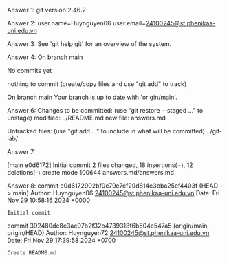 Answer 1: git version 2.46.2

Answer 2: 
user.name=Huynguyen06
user.email=24100245@st.phenikaa-uni.edu.vn

Answer 3: See 'git help git' for an overview of the system.

Answer 4:
On branch main

No commits yet

nothing to commit (create/copy files and use "git add" to track)

On branch main
Your branch is up to date with 'origin/main'.

Answer 6:
Changes to be committed:
  (use "git restore --staged <file>..." to unstage)
        modified:   ../README.md
        new file:   answers.md

Untracked files:
  (use "git add <file>..." to include in what will be committed)
        ../git-lab/

Answer 7:

[main e0d6172] Initial commit
 2 files changed, 18 insertions(+), 12 deletions(-)
 create mode 100644 answers.md/answers.md

Answer 8:
commit e0d6172902bf0c79c7ef29d814e3bba25ef4403f (HEAD -> main)
Author: Huynguyen06 <24100245@st.phenikaa-uni.edu.vn>
Date:   Fri Nov 29 10:58:16 2024 +0000

    Initial commit

commit 392480dc8e3ae07b2f32b4739318f6b504e547a5 (origin/main, origin/HEAD)
Author: Huynguyen72 <24100245@st.phenikaa-uni.edu.vn>
Date:   Fri Nov 29 17:39:58 2024 +0700

    Create README.md
